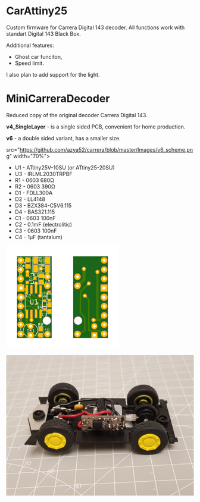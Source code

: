 # CarAttiny25
Custom firmware for Carrera Digital 143 decoder. All functions work with standart Digital 143 Black Box. 

Additional features:
- Ghost car funciton,
- Speed limit.

I also plan to add support for the light.


# MiniCarreraDecoder
Reduced copy of the original decoder Carrera Digital 143.

**v4_SingleLayer** - is a single sided PCB, convenient for home production.

**v6** - a double sided variant, has a smaller size.

src="https://github.com/azya52/carrera/blob/master/Images/v6_scheme.png" width="70%">

* U1 - ATtiny25V-10SU (or ATtiny25-20SU)
* U3 - IRLML2030TRPBF
* R1 - 0603 680Ω
* R2 - 0603 390Ω
* D1 - FDLL300A
* D2 - LL4148
* D3 - BZX384-C5V6.115
* D4 - BAS321.115
* C1 - 0603 100nF
* C2 - 0.1mF (electrolitic)
* C3 - 0603 100nF
* C4 - 1μF (tantalum)

<img src="https://github.com/azya52/carrera/blob/master/Images/v6_top.png" width="30%"><img src="https://github.com/azya52/carrera/blob/master/Images/v6_bottom.png" width="30%">

<img src="https://github.com/azya52/carrera/blob/master/Images/example_0.jpg">
